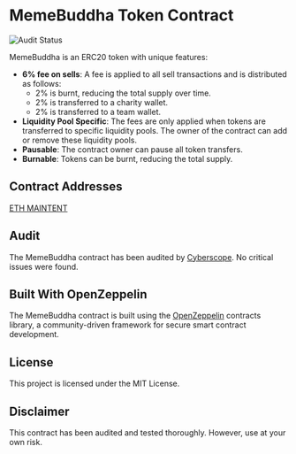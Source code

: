 # MemeBuddha Token Contract

![Audit Status](https://img.shields.io/badge/Audit-Passed-brightgreen)

MemeBuddha is an ERC20 token with unique features:

- **6% fee on sells**: A fee is applied to all sell transactions and is distributed as follows:
  - 2% is burnt, reducing the total supply over time.
  - 2% is transferred to a charity wallet.
  - 2% is transferred to a team wallet.
- **Liquidity Pool Specific**: The fees are only applied when tokens are transferred to specific liquidity pools. The owner of the contract can add or remove these liquidity pools.
- **Pausable**: The contract owner can pause all token transfers.
- **Burnable**: Tokens can be burnt, reducing the total supply.

## Contract Addresses

[ETH MAINTENT](https://etherscan.io/address/0x13ef45ed9dd6c4cd3a95a3383373087e3f6250a5)

## Audit

The MemeBuddha contract has been audited by [Cyberscope](https://github.com/mebuvip/mebu/blob/main/audit.pdf). No critical issues were found.

## Built With OpenZeppelin

The MemeBuddha contract is built using the [OpenZeppelin](https://openzeppelin.com/) contracts library, a community-driven framework for secure smart contract development.

## License

This project is licensed under the MIT License.

## Disclaimer

This contract has been audited and tested thoroughly. However, use at your own risk.
